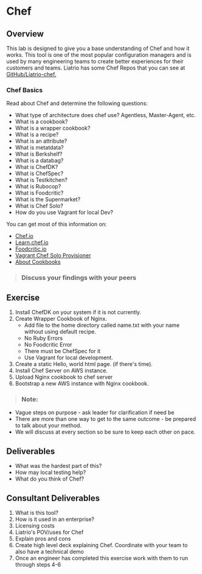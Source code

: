 # Chef

## Overview

This lab is designed to give you a base understanding of Chef and how it works. This tool is one of the most popular configuration managers and is used by many engineering teams to create better experiences for their customers and teams. Liatrio has some Chef Repos that you can see at [GitHub/Liatrio-chef.](https://github.com/liatrio-chef) 

### Chef Basics

Read about Chef and determine the following questions:

- What type of architecture does chef use? Agentless, Master-Agent, etc. 
- What is a cookbook?
- What is a wrapper cookbook?
- What is a recipe?
- What is an attribute?
- What is metatdata?
- What is Berkshelf?
- What is a databag?
- What is ChefDK?
- What is ChefSpec?
- What is Testkitchen?
- What is Rubocop?
- What is Foodcritic?
- What is the Supermarket?
- What is Chef Solo?
- How do you use Vagrant for local Dev?

You can get most of this information on:
- [Chef.io](https://www.chef.io/)
- [Learn.chef.io](https://learn.chef.io/)
- [Foodcritic.io](http://www.foodcritic.io/)
- [Vagrant Chef Solo Provisioner](https://www.vagrantup.com/docs/provisioning/chef_solo.html)
- [About Cookbooks](https://docs.chef.io/cookbooks.html)

> ### Discuss your findings with your peers

## Exercise 

1. Install ChefDK on your system if it is not currently.
2. Create Wrapper Cookbook of Nginx.
   - Add file to the home directory called name.txt with your name without using default recipe. 
   - No Ruby Errors
   - No Foodcritic Error
   - There must be ChefSpec for it 
   - Use Vagrant for local development. 
3. Create a static Hello, world html page. (if there's time). 
4. Install Chef Server on AWS instance.
5. Upload Nginx cookbook to chef server
6. Bootstrap a new AWS instance with Nginx cookbook. 

> ### Note:
- Vague steps on purpose - ask leader for clarification if need be
- There are more than one way to get to the same outcome - be prepared to talk about your method.
- We will discuss at every section so be sure to keep each other on pace. 

## Deliverables 

- What was the hardest part of this?
- How may local testing help?
- What do you think of Chef?

## Consultant Deliverables

1. What is this tool?
2. How is it used in an enterprise?
3. Licensing costs
4. Liatrio's POV/uses for Chef
5. Explain pros and cons
6. Create high level deck explaining Chef. Coordinate with your team to also have a technical demo
7. Once an engineer has completed this exercise work with them to run through steps 4-6

